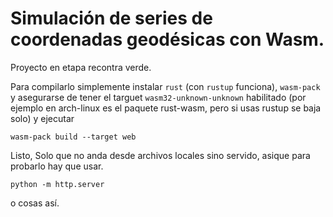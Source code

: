 # Simulación de series de coordenadas geodésicas con Wasm.

Proyecto en etapa recontra verde.

Para compilarlo simplemente instalar `rust` (con `rustup` funciona), `wasm-pack` y
asegurarse de tener el targuet `wasm32-unknown-unknown` habilitado (por ejemplo
en arch-linux es el paquete rust-wasm, pero si usas rustup se baja solo) y
ejecutar

```
wasm-pack build --target web
```

Listo, Solo que no anda desde archivos locales sino servido, asique para
probarlo hay que usar.

```
python -m http.server
```

o cosas así.
